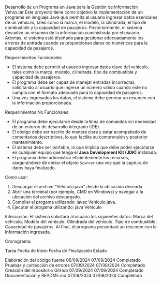 Desarrollo de un Programa en Java para la Gestión de Información Vehicular
Este proyecto tiene como objetivo la implementación de un programa en lenguaje Java que permita al usuario ingresar datos esenciales de un vehículo, tales como la marca, el modelo, la cilindrada, el tipo de combustible y la capacidad de pasajeros. Posteriormente, el sistema devuelve un resumen de la información suministrada por el usuario. Además, el sistema está diseñado para gestionar adecuadamente los errores de entrada cuando se proporcionan datos no numéricos para la capacidad de pasajeros.


Requerimientos Funcionales:
- El sistema debe permitir al usuario ingresar datos clave del vehículo, tales como la marca, modelo, cilindrada, tipo de combustible y capacidad de pasajeros.
- El programa debe ser capaz de manejar entradas incorrectas, solicitando al usuario que ingrese un número válido cuando este no cumpla con el formato adecuado para la capacidad de pasajeros.
- Una vez ingresados los datos, el sistema debe generar un resumen con la información proporcionada.

Requerimientos No Funcionales:
 - El programa debe ejecutarse desde la línea de comandos sin necesidad de un entorno de desarrollo integrado (IDE).
 - El código debe ser escrito de manera clara y estar acompañado de comentarios descriptivos, lo que facilita su comprensión y posterior mantenimiento.
 - El sistema debe ser portable, lo que implica que debe poder ejecutarse en cualquier equipo que tenga el **Java Development Kit (JDK)** instalado.
 - El programa debe administrar eficientemente los recursos, asegurándose de cerrar el objeto `Scanner` una vez que la captura de datos haya finalizado.
   
Como usar:
1. Descargar el archivo "Vehiculo.java" desde la ubicación deseada.
2. Abrir una terminal (por ejemplo, CMD en Windows) y navegar a la ubicación del archivo descargado.
3. Compilar el progama utilizando: javac Vehiculo.java.
4. Ejecutar el progama utilizando: java Vehiculo

Interacción:
El sistema solicitará al usuario los siguientes datos:
Marca del vehículo.
Modelo del vehículo.
Cilindrada del vehículo.
Tipo de combustible.
Capacidad de pasajeros.
Al final, el programa presentará un resumen con la información ingresada.



Cronograma:

 Tarea                             Fecha de Inicio  Fecha de Finalización  Estado       

 Elaboración del código fuente     06/09/2024       07/09/2024             Completado   
 Pruebas y corrección de errores   07/09/2024       07/09/2024             Completado   
 Creación del repositorio GitHub   07/09/2024       07/09/2024             Completado   
 Documentación y README.md         07/09/2024       07/09/2024             Completado   
